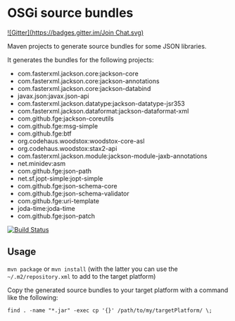 OSGi source bundles
===================
[![Gitter](https://badges.gitter.im/Join Chat.svg)](https://gitter.im/aborg0/osgi_source_bundles?utm_source=badge&utm_medium=badge&utm_campaign=pr-badge&utm_content=badge)

Maven projects to generate source bundles for some JSON libraries.

It generates the bundles for the following projects:
 - com.fasterxml.jackson.core:jackson-core
 - com.fasterxml.jackson.core:jackson-annotations
 - com.fasterxml.jackson.core:jackson-databind
 - javax.json:javax.json-api
 - com.fasterxml.jackson.datatype:jackson-datatype-jsr353
 - com.fasterxml.jackson.dataformat:jackson-dataformat-xml
 - com.github.fge:jackson-coreutils
 - com.github.fge:msg-simple
 - com.github.fge:btf
 - org.codehaus.woodstox:woodstox-core-asl
 - org.codehaus.woodstox:stax2-api
 - com.fasterxml.jackson.module:jackson-module-jaxb-annotations
 - net.minidev:asm
 - com.github.fge:json-path
 - net.sf.jopt-simple:jopt-simple
 - com.github.fge:json-schema-core
 - com.github.fge:json-schema-validator
 - com.github.fge:uri-template
 - joda-time:joda-time
 - com.github.fge:json-patch

[![Build Status](https://travis-ci.org/aborg0/osgi_source_bundles.svg?branch=master)](https://travis-ci.org/aborg0/osgi_source_bundles)

Usage
-----

`mvn package` or `mvn install` (with the latter you can use the `~/.m2/repository.xml` to add to the target platform)

Copy the generated source bundles to your target platform with a command like the following:

    find . -name "*.jar" -exec cp '{}' /path/to/my/targetPlatform/ \;
